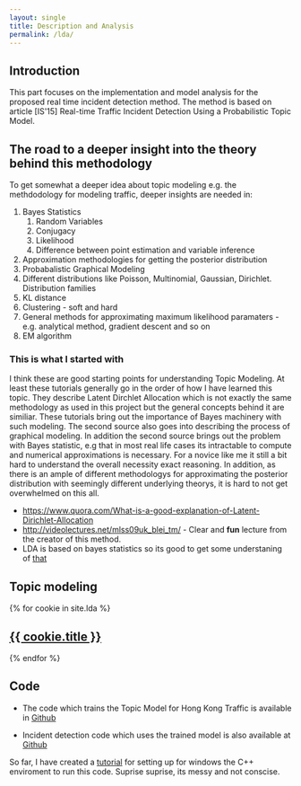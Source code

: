 ```yaml
---
layout: single
title: Description and Analysis
permalink: /lda/
---
```



## Introduction

This part focuses on the implementation and model analysis for the proposed real time incident detection method.
The method is based on article [IS'15] Real-time Traffic Incident Detection Using a Probabilistic Topic Model.

## The road to a deeper insight into the theory behind this methodology

To get somewhat a deeper idea about topic modeling e.g. the methdodology for modeling traffic,  deeper insights are needed in:

1. Bayes Statistics
    1. Random Variables
    2. Conjugacy
    3. Likelihood
    4. Difference between point estimation and variable inference
2. Approximation methodologies for getting the posterior distribution
3. Probabalistic Graphical Modeling
4. Different distributions like Poisson, Multinomial, Gaussian, Dirichlet. Distribution families
5. KL distance
6. Clustering - soft and hard
7. General methods for approximating maximum likelihood paramaters - e.g. analytical method, gradient descent and so on
8. EM algorithm


### This is what I started with

I think these are good starting points for understanding Topic Modeling. At least these tutorials generally go in the order of how I have learned this topic. They describe Latent Dirchlet Allocation which is not exactly the same methodology as used in this project but the general concepts behind it are similiar. These tutorials bring out the importance of Bayes machinery with such modeling. The second source also goes into describing the process of graphical modeling. In addition the second source brings out the problem with Bayes statistic, e.g that in most real life cases its intractable to compute and numerical approximations is necessary. For a novice like me it still a bit hard to understand the overall necessity exact reasoning. In addition, as there is an ample of different methodologys for approximating the posterior distribution with seemingly different underlying theorys, it is hard to not get overwhelmed on this all.

+ https://www.quora.com/What-is-a-good-explanation-of-Latent-Dirichlet-Allocation
+ http://videolectures.net/mlss09uk_blei_tm/ - Clear and **fun** lecture from the creator of this method.
+ LDA is based on bayes statistics so its good to get some understaning of [that]({{site.baseurl}}/assets/files/bayes.pdf)

## Topic modeling

{% for cookie in site.lda %}
  <div class="cookie">
    <h2><a href="{{site.baseurl}}{{ cookie.url }}">{{ cookie.title }}</a></h2>
  </div>
{% endfor %}



## Code

+ The code which trains the Topic Model for Hong Kong Traffic is available in [Github](https://github.com/AndresNamm/Incident-Detection-Model-Training-)

+ Incident detection code which uses the trained model is also available at  [Github](https://github.com/AndresNamm/Incident-Detection-Java/tree/master/src/main/java/bgt/IncidentDetection)

So far,  I have created a [tutorial](https://andresnamm.github.io/blog/formating/2017/08/03/C++BOOST.html) for setting up for windows the C++ enviroment to run this code. Suprise suprise, its messy and not conscise.
